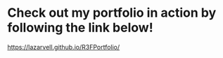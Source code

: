 # Check out my portfolio in action by following the link below!

https://lazarvell.github.io/R3FPortfolio/
